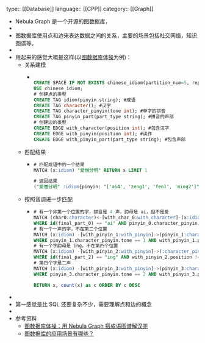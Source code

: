 type:: [[Database]]
language:: [[CPP]]
category:: [[Graph]]

- Nebula Graph 是一个开源的图数据库，
-
- 图数据库使用点和边来表达数据之间的关系，主要的场景包括社交网络，知识图谱等。
-
- 用起来的感觉大概是这样(以[图数据库体操](https://siwei.io/resolve-wordle/#%E5%9B%BE%E8%B0%B1%E5%85%A5%E5)为例)：
	- 关系建模
		- ```sql
		  
		  CREATE SPACE IF NOT EXISTS chinese_idiom(partition_num=5, replica_factor=1, vid_type=FIXED_STRING(24));
		  USE chinese_idiom;
		  # 创建点的类型
		  CREATE TAG idiom(pinyin string); #成语
		  CREATE TAG character(); #汉字
		  CREATE TAG character_pinyin(tone int); #单字的拼音
		  CREATE TAG pinyin_part(part_type string); #拼音的声部
		  # 创建边的类型
		  CREATE EDGE with_character(position int); #包含汉字
		  CREATE EDGE with_pinyin(position int); #读作
		  CREATE EDGE with_pinyin_part(part_type string); #包含声部
		  ```
	- 匹配结果
		- ```sql
		  # 匹配成语中的一个结果
		  MATCH (x:idiom) "爱憎分明" RETURN x LIMIT 1
		  
		  # 返回结果
		  ("爱憎分明" :idiom{pinyin: "['ai4', 'zeng1', 'fen1', 'ming2']"})
		  ```
	- 按照音调进一步匹配
		- ```sql
		  # 有一个非第一个位置的字，拼音是 4 声，韵母是 ai，但不是爱
		  MATCH (char0:character)<-[with_char_0:with_character]-(x:idiom)-[with_pinyin_0:with_pinyin]->(pinyin_0:character_pinyin)-[:with_pinyin_part]->(final_part_0:pinyin_part{part_type: "final"})
		  WHERE id(final_part_0) == "ai" AND pinyin_0.character_pinyin.tone == 4 AND with_pinyin_0.position != 0 AND with_char_0.position != 0 AND id(char0) != "爱"
		  # 有一个一声的字，不在第二个位置
		  MATCH (x:idiom) -[with_pinyin_1:with_pinyin]->(pinyin_1:character_pinyin)
		  WHERE pinyin_1.character_pinyin.tone == 1 AND with_pinyin_1.position != 1
		  # 有一个字韵母是 ing，不在第四个位置
		  MATCH (x:idiom) -[with_pinyin_2:with_pinyin]->(:character_pinyin)-[:with_pinyin_part]->(final_part_2:pinyin_part{part_type: "final"})
		  WHERE id(final_part_2) == "ing" AND with_pinyin_2.position != 3
		  # 第四个字是二声
		  MATCH (x:idiom) -[with_pinyin_3:with_pinyin]->(pinyin_3:character_pinyin)
		  WHERE pinyin_3.character_pinyin.tone == 2 AND with_pinyin_3.position == 3
		  
		  RETURN x, count(x) as c ORDER BY c DESC
		  ```
-
- 第一感觉是比 SQL 还要复杂不少，需要理解点和边的概念
-
- 参考资料
	- [图数据库体操：用 Nebula Graph 搭成语图谱解汉兜](https://siwei.io/resolve-wordle/)
	- [图数据库的应用场景有哪些？](https://www.zhihu.com/question/58988651)